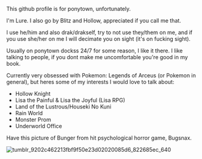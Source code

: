 This github profile is for ponytown, unfortunately. 

I'm Lure.
I also go by Blitz and Hollow, appreciated if you call me that.

I use he/him and also drak/drakself, try to not use they/them on me, and if you use she/her on me I will decimate you on sight (it's on fucking sight).

Usually on ponytown dockss 24/7 for some reason, I like it there.
I like talking to people, if you dont make me uncomfortable you're good in my book.

Currently very obsessed with Pokemon: Legends of Arceus (or Pokemon in general), but heres some of my interests I would love to talk about:
- Hollow Knight
- Lisa the Painful & Lisa the Joyful (Lisa RPG)
- Land of the Lustrous/Houseki No Kuni
- Rain World
- Monster Prom
- Underworld Office

Have this picture of Bunger from hit psychological horror game, Bugsnax.

![tumblr_9202c462213fbf9f50e23d02020085d6_822685ec_640](https://user-images.githubusercontent.com/99582157/159132183-f0d57e02-6f5b-4faf-8de4-92a8c8ec539e.png)
